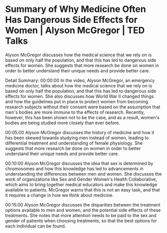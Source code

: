 # Summary of Why Medicine Often Has Dangerous Side Effects for Women | Alyson McGregor | TED Talks

Alyson McGregor discusses how the medical science that we rely on is based on only half the population, and that this has led to dangerous side effects for women. She suggests that more research be done on women in order to better understand their unique needs and provide better care.

Detail Summary: 
00:00:00
In the video, Alyson McGregor, an emergency medicine doctor, talks about how the medical science that we rely on is based on only half the population, and that this has led to dangerous side effects for women. She also discusses how World War II changed things and how the guidelines put in place to protect women from becoming research subjects without their consent were based on the assumption that men's bodies are more immune to the effects of research. Recently, however, this has been shown not to be the case, and as a result, women's bodies are being studied more closely than ever before.

00:05:00
Alyson McGregor discusses the history of medicine and how it has been skewed towards studying men instead of women, leading to differential treatment and understanding of female physiology. She suggests that more research be done on women in order to better understand their unique needs and provide better care.

00:10:00
Alyson McGregor discusses the idea that sex is determined by chromosomes and how this knowledge has led to advancements in understanding the differences between men and women. She discusses the work of organizations like Sex and Gender Women's Health Collaborative, which aims to bring together medical educators and make this knowledge available to patients. McGregor warns that this is not an easy task, and that it requires a change in how we think about medicine.

00:15:00
Alyson McGregor discusses the disparities between the treatment options available to men and women, and the potential side effects of these treatments. She notes that more attention needs to be paid to the sex and gender of patients when choosing treatments, so that the best options for each individual can be found.

